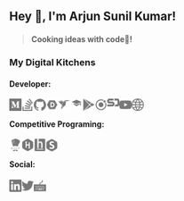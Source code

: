 ## Hey 👋, I'm Arjun Sunil Kumar! 

> #### Cooking ideas with code🚀!

### My Digital Kitchens

#### Developer:
[<img align="left" alt="Arjun SK | Medium" width="22px" src="/icons/dev/medium.svg"/>][medium]
[<img align="left" alt="Arjun SK | Stack Overflow" width="22px" src="/icons/dev/stackoverflow.svg" />][stackoverflow]
[<img align="left" alt="Arjun SK | Github" width="22px" src="/icons/dev/github.svg"/>][github]
[<img align="left" alt="Arjun SK | DevPost" width="22px" src="/icons/dev/devpost.svg"/>][devpost]
[<img align="left" alt="Arjun SK | Freelancer" width="22px" src="/icons/dev/freelancer.svg"/>][freelancer]
[<img align="left" alt="Arjun SK | Google Scholar" width="22px" src="/icons/dev/google-scholar.svg"/>][google-scholar]
[<img align="left" alt="Arjun SK | Playstore" width="22px" src="/icons/dev/googleplay.svg"/>][playstore]
[<img align="left" alt="Arjun SK | Ionic" width="22px" src="/icons/dev/ionic.svg"/>][ionic]
[<img align="left" alt="Arjun SK | SpeakerDeck" width="22px" src="/icons/dev/speakerdeck.svg"/>][speakerdeck]
[<img align="left" alt="Arjun SK | Youtube" width="22px" src="/icons/dev/youtube.svg"/>][youtube]
[<img align="left" alt="Arjun SK | Blog" width="22px" src="/icons/dev/website.svg"/>][website]
<br>
#### Competitive Programing:
[<img align="left" alt="Arjun SK | Codechef" width="22px" src="/icons/competitive/codechef.svg"/>][codechef]
[<img align="left" alt="Arjun SK | Hackerrank" width="22px" src="/icons/competitive/hackerrank.svg"/>][hackerrank]
[<img align="left" alt="Arjun SK | Hackerearth" width="22px" src="/icons/competitive/hackerearth.svg"/>][hackerearth]
[<img align="left" alt="Arjun SK | SPOJ" width="22px" src="/icons/competitive/spoj.svg"/>][spoj]
<br>
#### Social:
[<img align="left" alt="Arjun SK | Linkedin" width="22px" src="/icons/social/linkedin.svg"/>][linkedin]
[<img align="left" alt="Arjun SK | Twitter" width="22px" src="/icons/social/twitter.svg"/>][twitter]
<!-- [<img align="left" alt="Arjun SK | Ketto" width="22px" src="/icons/social/charity.svg"/>][ketto] -->
[<img align="left" alt="Arjun SK | 10FastFingers" width="22px" src="/icons/social/typing.svg"/>][typing]


[github]: https://github.com/arjunsk
[freelancer]: http://freelancer.com/u/arjunsk15.html
[playstore]: https://play.google.com/store/apps/dev?id=5133172363599577799
[ionic]: https://market.ionicframework.com/user/208520
[stackoverflow]: https://stackoverflow.com/users/1609570/arjun-sk?tab=profile
[medium]: https://arjunsk.medium.com/
[website]: http://www.arjunsk.com
[google-scholar]: https://scholar.google.com/citations?hl=en&user=uOD-gzcAAAAJ
[youtube]: https://www.youtube.com/c/ArjunSK
[devpost]: https://devpost.com/ArjunSK
[speakerdeck]:https://speakerdeck.com/arjunsk

[linkedin]: https://www.linkedin.com/in/arjunsk15
[twitter]: https://twitter.com/arjunsk15
[typing]: https://10fastfingers.com/user/665338/
[ketto]: https://www.ketto.org/individual/individual_details.php?fmd_id=1387354

[hackerearth]: https://www.hackerearth.com/@arjunsk
[spoj]: https://www.spoj.com/users/xvamp/
[hackerrank]: https://www.hackerrank.com/xvamp
[codechef]: https://www.codechef.com/users/xvamp999

